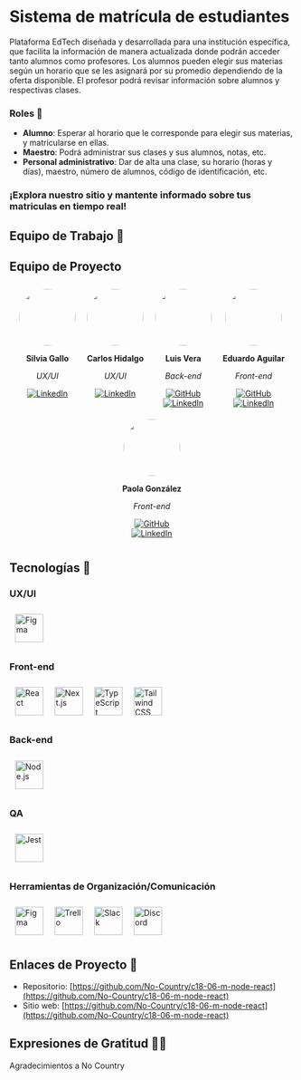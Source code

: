 # Sistema de matrícula de estudiantes

Plataforma EdTech diseñada y desarrollada para una institución específica, que facilita la información de manera actualizada donde podrán acceder tanto alumnos como profesores. Los alumnos pueden elegir sus materias según un horario que se les asignará por su promedio dependiendo de la oferta disponible. El profesor podrá revisar información sobre alumnos y respectivas clases.

### Roles 👥

-   **Alumno**: Esperar al horario que le corresponde para elegir sus materias, y matricularse en ellas.
-   **Maestro**: Podrá administrar sus clases y sus alumnos, notas, etc.
-   **Personal administrativo**: Dar de alta una clase, su horario (horas y días), maestro, número de alumnos, código de identificación, etc.

### ¡Explora nuestro sitio y mantente informado sobre tus matriculas en tiempo real!

## Equipo de Trabajo 🚀

## Equipo de Proyecto

<div style="display: flex; flex-wrap: wrap; justify-content: center;">

  <div style="text-align: center; margin: 10px;">
    <img src="path_to_silvia_image" style="width: 100px; height: 100px; border-radius: 50px;">
    <p><strong>Silvia Gallo</strong></p>
    <p><em>UX/UI</em></p>
    <div>
      <a href="https://www.linkedin.com/in/">
        <img src="https://img.shields.io/static/v1?label=LinkedIn&message=Connect&color=blue&logo=linkedin" alt="LinkedIn">
      </a>
    </div>
  </div>

  <div style="text-align: center; margin: 10px;">
    <img src="https://media.licdn.com/dms/image/D4E35AQHubFwdbQ3vOg/profile-framedphoto-shrink_800_800/0/1709847820234?e=1717023600&v=beta&t=SDyn2veMvWt8vuFiww215EiSddhJs0TK40RpIzUr5wg" style="width: 100px; height: 100px; border-radius: 50px;">
    <p><strong>Carlos Hidalgo</strong></p>
    <p><em>UX/UI</em></p>
    <div>
      <a href="https://www.linkedin.com/in/carlos-andr%C3%A9s-hidalgo-le%C3%B3n-02657b223?miniProfileUrn=urn%3Ali%3Afs_miniProfile%3AACoAADglrV4BHfGYolccugVLE3b1rPPs7ZVc9hg&lipi=urn%3Ali%3Apage%3Ad_flagship3_search_srp_people%3BEmSs8V2%2FShCjH4mPth6QcQ%3D%3D">
        <img src="https://img.shields.io/static/v1?label=LinkedIn&message=Connect&color=blue&logo=linkedin" alt="LinkedIn">
      </a>
    </div>
  </div>

  <div style="text-align: center; margin: 10px;">
    <img src="path_to_luis_image" style="width: 100px; height: 100px; border-radius: 50px;">
    <p><strong>Luis Vera</strong></p>
    <p><em>Back-end</em></p>
    <div>
      <a href="https://github.com/LuisVera1">
        <img src="https://img.shields.io/static/v1?label=GitHub&message=Follow&color=black&logo=github" alt="GitHub">
      </a>
    </div>
    <div>
      <a href="https://www.linkedin.com/in/">
        <img src="https://img.shields.io/static/v1?label=LinkedIn&message=Connect&color=blue&logo=linkedin" alt="LinkedIn">
      </a>
    </div>
  </div>

  <div style="text-align: center; margin: 10px;">
    <img src="https://media.licdn.com/dms/image/C4D03AQHwE944RaANKA/profile-displayphoto-shrink_400_400/0/1656994106298?e=1721865600&v=beta&t=fGJtV1HDwazETwCQxzEtaVYuWuu56kO8w6R8z8qTKEw" style="width: 100px; height: 100px; border-radius: 50px;">
    <p><strong>Eduardo Aguilar</strong></p>
    <p><em>Front-end</em></p>
    <div>
      <a href="https://github.com/Agu1laredu">
        <img src="https://img.shields.io/static/v1?label=GitHub&message=Follow&color=black&logo=github" alt="GitHub">
      </a>
    </div>
    <div>
      <a href="https://www.linkedin.com/in/aguilarjesuseduardo?miniProfileUrn=urn%3Ali%3Afs_miniProfile%3AACoAADcXaCYBdN_FvP7HOzFaY04Ni9K_G7JK7V8&lipi=urn%3Ali%3Apage%3Ad_flagship3_search_srp_people%3BEmSs8V2%2FShCjH4mPth6QcQ%3D%3D">
        <img src="https://img.shields.io/static/v1?label=LinkedIn&message=Connect&color=blue&logo=linkedin" alt="LinkedIn">
      </a>
    </div>
  </div>
  <div style="text-align: center; margin: 10px;">
    <img src="https://media.licdn.com/dms/image/D4E35AQH3pI_BCD3lNw/profile-framedphoto-shrink_400_400/0/1715258400223?e=1716879600&v=beta&t=a-GK0xjEl_Q6unEUFOQTCxuFhrBEC-YPymQhFuJ4Qvg" style="width: 100px; height: 100px; border-radius: 50px;">
    <p><strong>Paola González</strong></p>
    <p><em>Front-end</em></p>
    <div>
      <a href="https://github.com/paaolaola">
        <img src="https://img.shields.io/static/v1?label=GitHub&message=Follow&color=black&logo=github" alt="GitHub">
      </a>
    </div>
    <div>
      <a href="https://www.linkedin.com/in/paola-gonzalez-guzman/">
        <img src="https://img.shields.io/static/v1?label=LinkedIn&message=Connect&color=blue&logo=linkedin" alt="LinkedIn">
      </a>
    </div>
  </div>

</div>

## Tecnologías 🔧

### UX/UI

<div style="display: flex; justify-content: start;">
  <img src="https://icon.icepanel.io/Technology/svg/Figma.svg" alt="Figma" style="width: 50px; height: 50px; margin: 10px;">
</div>

### Front-end

<div style="display: flex; justify-content: start;">
  <img src="https://icon.icepanel.io/Technology/svg/React.svg" alt="React" style="width: 50px; height: 50px; margin: 10px;">
  <img src="https://icon.icepanel.io/Technology/png-shadow-512/Next.js.png" alt="Next.js" style="width: 50px; height: 50px; margin: 10px;">
  <img src="https://icon.icepanel.io/Technology/svg/TypeScript.svg" alt="TypeScript" style="width: 50px; height: 50px; margin: 10px;">
  <img src="https://icon.icepanel.io/Technology/svg/Tailwind-CSS.svg" alt="Tailwind CSS" style="width: 50px; height: 50px; margin: 10px;">
</div>

### Back-end

<div style="display: flex; justify-content: start;">
  <img src="https://icon.icepanel.io/Technology/svg/Node.js.svg" alt="Node.js" style="width: 50px; height: 50px; margin: 10px;">
</div>

### QA

<div style="display: flex; justify-content: start;">
  <img src="https://icon.icepanel.io/Technology/svg/Jest.svg" alt="Jest" style="width: 50px; height: 50px; margin: 10px;">
</div>

### Herramientas de Organización/Comunicación

<div style="display: flex; justify-content: start;">
  <img src="https://icon.icepanel.io/Technology/svg/Figma.svg" alt="Figma" style="width: 50px; height: 50px; margin: 10px;">
  <img src="https://icon.icepanel.io/Technology/svg/Trello.svg" alt="Trello" style="width: 50px; height: 50px; margin: 10px;">
  <img src="https://icon.icepanel.io/Technology/svg/Slack.svg" alt="Slack" style="width: 50px; height: 50px; margin: 10px;">
  <img src="https://assets-global.website-files.com/6257adef93867e50d84d30e2/636e0a69f118df70ad7828d4_icon_clyde_blurple_RGB.svg" alt="Discord" style="width: 50px; height: 50px; margin: 10px;">
</div>

## Enlaces de Proyecto 🔗

-   Repositorio: [https://github.com/No-Country/c18-06-m-node-react](https://github.com/No-Country/c18-06-m-node-react)
-   Sitio web: [https://github.com/No-Country/c18-06-m-node-react](https://github.com/No-Country/c18-06-m-node-react)

## Expresiones de Gratitud 🙌🏻

Agradecimientos a No Country
